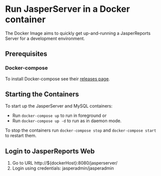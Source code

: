 # Run JasperServer in a Docker container

The Docker Image aims to quickly get up-and-running a JasperReports Server for a development environment.

## Prerequisites

### Docker-compose

To install Docker-compose see their [releases page](https://github.com/docker/compose/releases). 

## Starting the Containers 

To start up the JasperServer and MySQL containers:

* Run `docker-compose up` to run in foreground or
* Run `docker-compose up -d` to run as in daemon mode.

To stop the containers run `docker-compose stop` and `docker-compose start` to restart them.

## Login to JasperReports Web

1. Go to URL http://${dockerHost}:8080/jasperserver/
2. Login using credentials: jasperadmin/jasperadmin
